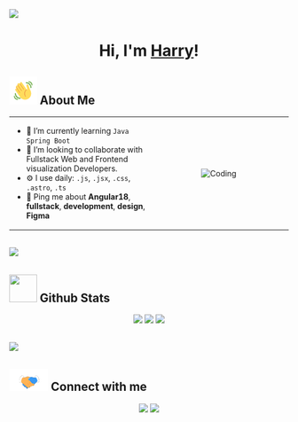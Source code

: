 <img src="https://github.com/sourabmaity/sourabmaity/blob/main/header_.png" >


<h1 align="center">
  Hi, I'm <a href="https://h4rr1ss.github.io/" target="_blank">Harry</a>!
</h1>


## <img src="https://raw.githubusercontent.com/ashu-guo/ashu-guo/main/assets/wave.gif" width="50px" height="50px"></img> About Me
<table align="center">
<tr border="none">
<td width="50%" align="left">

<!-- 🔭 I’m currently working on `webgis` Development.-->
- 🌱 I’m currently learning `Java Spring Boot`
- 👯 I’m looking to collaborate with Fullstack Web and Frontend visualization Developers.
- ⚙️ I use daily: `.js`, `.jsx`, `.css`, `.astro`, `.ts`
- 💬 Ping me about **Angular18**, **fullstack**, **development**, **design**, **Figma**
</td>

<td width="50%" align="center">
  <img align="center" alt="Coding" width="450" src="https://repository-images.githubusercontent.com/588181932/e36ec678-7984-4cdd-8e4c-a3932772ff8e">
</td>

</tr>
</table>

</br> 
<img src="https://user-images.githubusercontent.com/73097560/115834477-dbab4500-a447-11eb-908a-139a6edaec5c.gif">

## <img src="https://media2.giphy.com/media/QssGEmpkyEOhBCb7e1/giphy.gif?cid=ecf05e47a0n3gi1bfqntqmob8g9aid1oyj2wr3ds3mg700bl&rid=giphy.gif" width="50px" height="50px"> Github Stats
<p align="center">
<img src="http://github-profile-summary-cards.vercel.app/api/cards/profile-details?username=H4rr1ss&theme=react">	
<img src="http://github-profile-summary-cards.vercel.app/api/cards/repos-per-language?username=H4rr1ss&theme=react">	
<img src="http://github-profile-summary-cards.vercel.app/api/cards/stats?username=H4rr1ss&theme=react">	
</p>

</br> 
<img src="https://user-images.githubusercontent.com/73097560/115834477-dbab4500-a447-11eb-908a-139a6edaec5c.gif">

## <img src='https://raw.githubusercontent.com/ashu-guo/ashu-guo/main/assets/handshake.gif' width="70px" height="40px"> Connect with me

<p align="center">
  <a href="https://www.linkedin.com/in/harry-gomez-78602b315"><img src="https://img.shields.io/badge/linkedin-0077B5.svg?style=for-the-badge&logo=linkedin&logoColor=ffffff"/></a>       
  <a href="mailto:harry.usac20@gmail.com?subject=[GitHub]%20🔥%20profile%20contact&body=Hola"><img src="https://img.shields.io/badge/e‑mail-D14836.svg?style=for-the-badge&logo=GMail&logoColor=ffffff"/></a>

</p>
